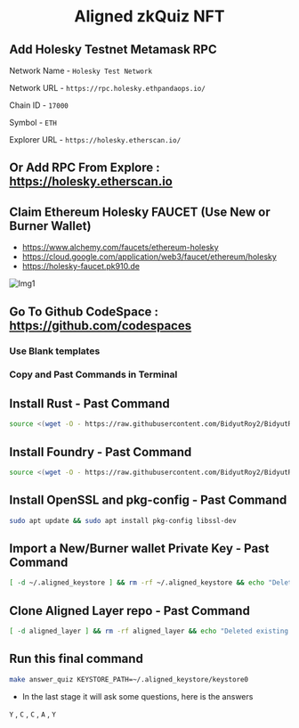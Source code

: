 <h1 align=center>Aligned zkQuiz NFT</h1>

## Add Holesky Testnet Metamask RPC 

Network Name - `Holesky Test Network`

Network URL - `https://rpc.holesky.ethpandaops.io/`

Chain ID - `17000`

Symbol - `ETH`

Explorer URL - `https://holesky.etherscan.io/`

## Or Add RPC From Explore : https://holesky.etherscan.io

## Claim Ethereum Holesky FAUCET (Use New or Burner Wallet)
- https://www.alchemy.com/faucets/ethereum-holesky
- https://cloud.google.com/application/web3/faucet/ethereum/holesky
- https://holesky-faucet.pk910.de

![Img1](https://github.com/user-attachments/assets/4e323dd3-cdee-44be-b62c-f18253da6446)

## Go To Github CodeSpace : https://github.com/codespaces
### Use Blank templates
### Copy and Past Commands in Terminal

## Install Rust - Past Command
```bash
source <(wget -O - https://raw.githubusercontent.com/BidyutRoy2/BidyutRoy2/refs/heads/main/installation/rust.sh)
```

## Install Foundry - Past Command
```bash
source <(wget -O - https://raw.githubusercontent.com/BidyutRoy2/BidyutRoy2/refs/heads/main/installation/foundry.sh)
```

## Install OpenSSL and pkg-config - Past Command
```bash
sudo apt update && sudo apt install pkg-config libssl-dev
```

## Import a New/Burner wallet Private Key - Past Command
```bash
[ -d ~/.aligned_keystore ] && rm -rf ~/.aligned_keystore && echo "Deleted existing directory ~/.aligned_keystore." ; mkdir -p ~/.aligned_keystore && cast wallet import ~/.aligned_keystore/keystore0 --interactive
```

## Clone Aligned Layer repo - Past Command
```bash
[ -d aligned_layer ] && rm -rf aligned_layer && echo "Deleted existing aligned_layer directory." ; git clone https://github.com/yetanotherco/aligned_layer.git && cd aligned_layer/examples/zkquiz
```

## Run this final command
```bash
make answer_quiz KEYSTORE_PATH=~/.aligned_keystore/keystore0
```
- In the last stage it will ask some questions, here is the answers

`Y` , `C` , `C` , `A` , `Y`
